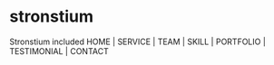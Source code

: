 # stronstium
Stronstium included HOME | SERVICE  | TEAM | SKILL |  PORTFOLIO |  TESTIMONIAL | CONTACT
